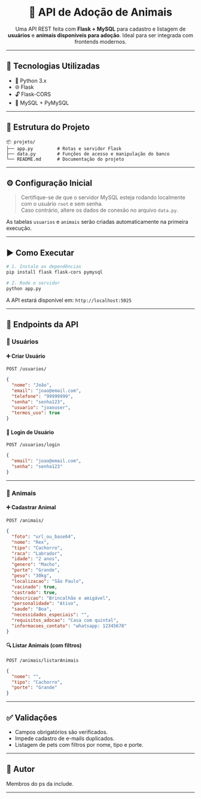 <h1 align="center">🐾 API de Adoção de Animais</h1>

<p align="center">
  Uma API REST feita com <strong>Flask + MySQL</strong> para cadastro e listagem de <strong>usuários</strong> e <strong>animais disponíveis para adoção</strong>. Ideal para ser integrada com frontends modernos.
</p>

---

## 🔧 Tecnologias Utilizadas

- 🐍 Python 3.x
- 🌐 Flask
- 🔓 Flask-CORS
- 🐬 MySQL + PyMySQL

---

## 📂 Estrutura do Projeto

```
📦 projeto/
├── app.py         # Rotas e servidor Flask
├── data.py        # Funções de acesso e manipulação do banco
└── README.md      # Documentação do projeto
```

---

## ⚙️ Configuração Inicial

> Certifique-se de que o servidor MySQL esteja rodando localmente com o usuário `root` e sem senha.  
> Caso contrário, altere os dados de conexão no arquivo `data.py`.

As tabelas `usuarios` e `animais` serão criadas automaticamente na primeira execução.

---

## ▶️ Como Executar

```bash
# 1. Instale as dependências
pip install flask flask-cors pymysql

# 2. Rode o servidor
python app.py
```

A API estará disponível em: `http://localhost:5025`

---

## 📌 Endpoints da API

### 👤 Usuários

#### ➕ Criar Usuário
`POST /usuarios/`

```json
{
  "nome": "João",
  "email": "joao@email.com",
  "telefone": "99999999",
  "senha": "senha123",
  "usuario": "joaouser",
  "termos_uso": true
}
```

#### 🔐 Login de Usuário
`POST /usuarios/login`

```json
{
  "email": "joao@email.com",
  "senha": "senha123"
}
```

---

### 🐶 Animais

#### ➕ Cadastrar Animal
`POST /animais/`

```json
{
  "foto": "url_ou_base64",
  "nome": "Rex",
  "tipo": "Cachorro",
  "raca": "Labrador",
  "idade": "2 anos",
  "genero": "Macho",
  "porte": "Grande",
  "peso": "30kg",
  "localizacao": "São Paulo",
  "vacinado": true,
  "castrado": true,
  "descricao": "Brincalhão e amigável",
  "personalidade": "Ativo",
  "saude": "Boa",
  "necessidades_especiais": "",
  "requisitos_adocao": "Casa com quintal",
  "informacoes_contato": "whatsapp: 12345678"
}
```

#### 🔍 Listar Animais (com filtros)
`POST /animais/listarAnimais`

```json
{
  "nome": "",
  "tipo": "Cachorro",
  "porte": "Grande"
}
```

---

## ✅ Validações

- Campos obrigatórios são verificados.
- Impede cadastro de e-mails duplicados.
- Listagem de pets com filtros por nome, tipo e porte.

---

## 📝 Autor

Membros do ps da include.

---